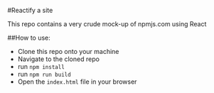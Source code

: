 #Reactify a site

This repo contains a very crude mock-up of npmjs.com using React

##How to use:

- Clone this repo onto your machine
- Navigate to the cloned repo
- run `npm install`
- run `npm run build`
- Open the `index.html` file in your browser
